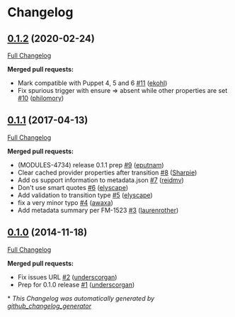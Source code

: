 # Changelog

## [0.1.2](https://github.com/puppetlabs/puppetlabs-transition/tree/0.1.2) (2020-02-24)

[Full Changelog](https://github.com/puppetlabs/puppetlabs-transition/compare/0.1.1...0.1.2)

**Merged pull requests:**

- Mark compatible with Puppet 4, 5 and 6 [\#11](https://github.com/puppetlabs/puppetlabs-transition/pull/11) ([ekohl](https://github.com/ekohl))
- Fix spurious trigger with ensure =\> absent while other properties are set [\#10](https://github.com/puppetlabs/puppetlabs-transition/pull/10) ([philomory](https://github.com/philomory))

## [0.1.1](https://github.com/puppetlabs/puppetlabs-transition/tree/0.1.1) (2017-04-13)

[Full Changelog](https://github.com/puppetlabs/puppetlabs-transition/compare/0.1.0...0.1.1)

**Merged pull requests:**

- \(MODULES-4734\) release 0.1.1 prep [\#9](https://github.com/puppetlabs/puppetlabs-transition/pull/9) ([eputnam](https://github.com/eputnam))
- Clear cached provider properties after transition [\#8](https://github.com/puppetlabs/puppetlabs-transition/pull/8) ([Sharpie](https://github.com/Sharpie))
- Add os support information to metadata.json [\#7](https://github.com/puppetlabs/puppetlabs-transition/pull/7) ([reidmv](https://github.com/reidmv))
- Don't use smart quotes [\#6](https://github.com/puppetlabs/puppetlabs-transition/pull/6) ([elyscape](https://github.com/elyscape))
- Add validation to transition type [\#5](https://github.com/puppetlabs/puppetlabs-transition/pull/5) ([elyscape](https://github.com/elyscape))
- fix a very minor typo [\#4](https://github.com/puppetlabs/puppetlabs-transition/pull/4) ([awaxa](https://github.com/awaxa))
- Add metadata summary per FM-1523 [\#3](https://github.com/puppetlabs/puppetlabs-transition/pull/3) ([laurenrother](https://github.com/laurenrother))

## [0.1.0](https://github.com/puppetlabs/puppetlabs-transition/tree/0.1.0) (2014-11-18)

[Full Changelog](https://github.com/puppetlabs/puppetlabs-transition/compare/1d08a765232c701d0bc5ec124f12998300af30dc...0.1.0)

**Merged pull requests:**

- Fix issues URL [\#2](https://github.com/puppetlabs/puppetlabs-transition/pull/2) ([underscorgan](https://github.com/underscorgan))
- Prep for 0.1.0 release [\#1](https://github.com/puppetlabs/puppetlabs-transition/pull/1) ([underscorgan](https://github.com/underscorgan))



\* *This Changelog was automatically generated by [github_changelog_generator](https://github.com/github-changelog-generator/github-changelog-generator)*
